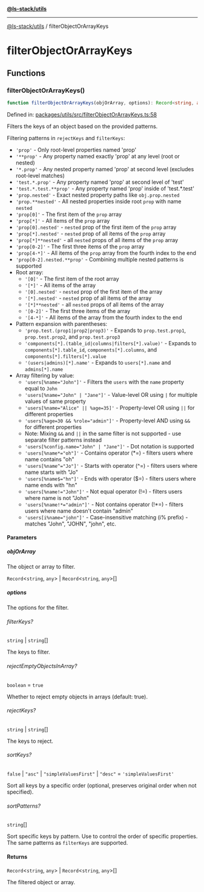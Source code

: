 [**@ls-stack/utils**](README.md)

***

[@ls-stack/utils](modules.md) / filterObjectOrArrayKeys

# filterObjectOrArrayKeys

## Functions

### filterObjectOrArrayKeys()

```ts
function filterObjectOrArrayKeys(objOrArray, options): Record<string, any> | Record<string, any>[];
```

Defined in: [packages/utils/src/filterObjectOrArrayKeys.ts:58](https://github.com/lucasols/utils/blob/main/packages/utils/src/filterObjectOrArrayKeys.ts#L58)

Filters the keys of an object based on the provided patterns.

Filtering patterns in `rejectKeys` and `filterKeys`:
- `'prop'` - Only root-level properties named 'prop'
- `'**prop'` - Any property named exactly 'prop' at any level (root or nested)
- `'*.prop'` - Any nested property named 'prop' at second level (excludes root-level matches)
- `'test.*.prop'` - Any property named 'prop' at second level of 'test'
- `'test.*.test.**prop'` - Any property named 'prop' inside of 'test.*.test'
- `'prop.nested'` - Exact nested property paths like `obj.prop.nested`
- `'prop.**nested'` - All nested properties inside root `prop` with name `nested`
- `'prop[0]'` - The first item of the `prop` array
- `'prop[*]'` - All items of the `prop` array
- `'prop[0].nested'` - `nested` prop of the first item of the `prop` array
- `'prop[*].nested'` - `nested` prop of all items of the `prop` array
- `'prop[*]**nested'` - all `nested` props of all items of the `prop` array
- `'prop[0-2]'` - The first three items of the `prop` array
- `'prop[4-*]'` - All items of the `prop` array from the fourth index to the end
- `'prop[0-2].nested.**prop'` - Combining multiple nested patterns is supported
- Root array:
  - `'[0]'` - The first item of the root array
  - `'[*]'` - All items of the array
  - `'[0].nested'` - `nested` prop of the first item of the array
  - `'[*].nested'` - `nested` prop of all items of the array
  - `'[*]**nested'` - all `nested` props of all items of the array
  - `'[0-2]'` - The first three items of the array
  - `'[4-*]'` - All items of the array from the fourth index to the end
- Pattern expansion with parentheses:
  - `'prop.test.(prop1|prop2|prop3)'` - Expands to `prop.test.prop1`, `prop.test.prop2`, and `prop.test.prop3`
  - `'components[*].(table_id|columns|filters[*].value)'` - Expands to `components[*].table_id`, `components[*].columns`, and `components[*].filters[*].value`
  - `'(users|admins)[*].name'` - Expands to `users[*].name` and `admins[*].name`
- Array filtering by value:
  - `'users[%name="John"]'` - Filters the `users` with the `name` property equal to `John`
  - `'users[%name="John" | "Jane"]'` - Value-level OR using `|` for multiple values of same property
  - `'users[%name="Alice" || %age=35]'` - Property-level OR using `||` for different properties
  - `'users[%age=30 && %role="admin"]'` - Property-level AND using `&&` for different properties
  - Note: Mixing `&&` and `||` in the same filter is not supported - use separate filter patterns instead
  - `'users[%config.name="John" | "Jane"]'` - Dot notation is supported
  - `'users[%name*="oh"]'` - Contains operator (*=) - filters users where name contains "oh"
  - `'users[%name^="Jo"]'` - Starts with operator (^=) - filters users where name starts with "Jo"
  - `'users[%name$="hn"]'` - Ends with operator ($=) - filters users where name ends with "hn"
  - `'users[%name!="John"]'` - Not equal operator (!=) - filters users where name is not "John"
  - `'users[%name!*="admin"]'` - Not contains operator (!*=) - filters users where name doesn't contain "admin"
  - `'users[i%name="john"]'` - Case-insensitive matching (i% prefix) - matches "John", "JOHN", "john", etc.

#### Parameters

##### objOrArray

The object or array to filter.

`Record`\<`string`, `any`\> | `Record`\<`string`, `any`\>[]

##### options

The options for the filter.

###### filterKeys?

`string` \| `string`[]

The keys to filter.

###### rejectEmptyObjectsInArray?

`boolean` = `true`

Whether to reject empty objects in arrays (default: true).

###### rejectKeys?

`string` \| `string`[]

The keys to reject.

###### sortKeys?

`false` \| `"asc"` \| `"simpleValuesFirst"` \| `"desc"` = `'simpleValuesFirst'`

Sort all keys by a specific order (optional, preserves original order when not specified).

###### sortPatterns?

`string`[]

Sort specific keys by pattern. Use to control the order of specific properties. The same patterns as `filterKeys` are supported.

#### Returns

`Record`\<`string`, `any`\> \| `Record`\<`string`, `any`\>[]

The filtered object or array.
